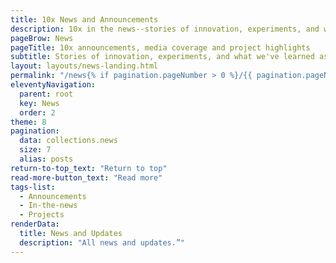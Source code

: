 ```yaml
---
title: 10x News and Announcements
description: 10x in the news--stories of innovation, experiments, and what we've learned as we work toward delivering good-for-people digital solutions
pageBrow: News
pageTitle: 10x announcements, media coverage and project highlights
subtitle: Stories of innovation, experiments, and what we've learned as we work toward delivering good-for-people digital solutions
layout: layouts/news-landing.html
permalink: "/news{% if pagination.pageNumber > 0 %}/{{ pagination.pageNumber }}{% endif %}/index.html"
eleventyNavigation:
  parent: root
  key: News
  order: 2
theme: 8
pagination:
  data: collections.news
  size: 7
  alias: posts
return-to-top_text: "Return to top"
read-more-button_text: "Read more"
tags-list:
  - Announcements
  - In-the-news
  - Projects
renderData:
  title: News and Updates
  description: "All news and updates.”"
---
```

